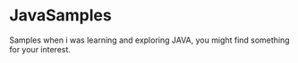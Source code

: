 # JavaSamples
Samples when i was learning and exploring JAVA, you might find something for your interest. 
